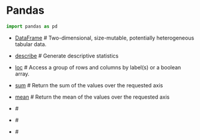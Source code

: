 # Pandas
```python
import pandas as pd
```

* [DataFrame](https://pandas.pydata.org/pandas-docs/stable/reference/api/pandas.DataFrame.html) # Two-dimensional, size-mutable, potentially heterogeneous tabular data.

* [describe](https://pandas.pydata.org/pandas-docs/stable/reference/api/pandas.DataFrame.describe.html#pandas.DataFrame.describe) # Generate descriptive statistics

* [loc](https://pandas.pydata.org/pandas-docs/stable/reference/api/pandas.Series.loc.html?highlight=loc) # Access a group of rows and columns by label(s) or a boolean array.

* [sum](https://pandas.pydata.org/pandas-docs/stable/reference/api/pandas.Series.sum.html?highlight=sum#pandas.Series.sum) # Return the sum of the values over the requested axis

* [mean](https://pandas.pydata.org/pandas-docs/stable/reference/api/pandas.Series.mean.html?highlight=mean) # Return the mean of the values over the requested axis

* []() # 

* []() # 

* []() # 

